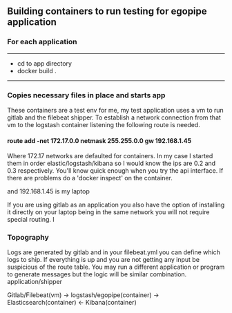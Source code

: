 ## Building containers to run testing for egopipe application

### For each application

---
* cd to app directory
* docker build . 
---

### Copies necessary files in place and starts app

These containers are a test env for me, my test application uses a vm to run gitlab and the filebeat 
shipper. To establish a network connection from that vm to the logstash container listening the following 
route is needed.

#### route add -net 172.17.0.0 netmask 255.255.0.0 gw 192.168.1.45

Where 172.17 networks are defaulted for containers. 
In my case I started them in order elastic/logstash/kibana so I would know the ips are 0.2 and 0.3 
respectively. You'll know quick enough when you try the api interface. If there are problems do a 
'docker inspect' on the container.

and 192.168.1.45 is my laptop

If you are using gitlab as an application you also have the option of installing it directly on your 
laptop being in the same network you will not require special routing.
I

### Topography

Logs are generated by gitlab and in your filebeat.yml you can define which logs to ship. If everything is 
up and you are not getting any input be suspicious of the route table. You may run a different application 
or program to generate messages  but the logic will be similar combination. application/shipper

Gitlab/Filebeat(vm) -> logstash/egopipe(container) -> Elasticsearch(container) <- Kibana(container)
